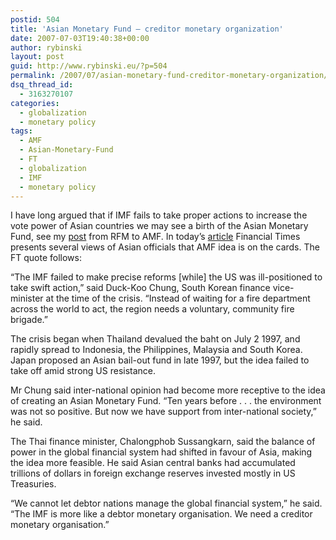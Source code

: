 ```yaml
---
postid: 504
title: 'Asian Monetary Fund – creditor monetary organization'
date: 2007-07-03T19:40:38+00:00
author: rybinski
layout: post
guid: http://www.rybinski.eu/?p=504
permalink: /2007/07/asian-monetary-fund-creditor-monetary-organization/
dsq_thread_id:
  - 3163270107
categories:
  - globalization
  - monetary policy
tags:
  - AMF
  - Asian-Monetary-Fund
  - FT
  - globalization
  - IMF
  - monetary policy
---
```

I have long argued that if IMF fails to take proper actions to increase the vote power of Asian countries we may see a birth of the Asian Monetary Fund, see my [post](http://www.rybinski.eu/?p=482&language=en) from RFM to AMF. In today’s [article](http://www.ft.com/cms/s/bb0f27fe-28fe-11dc-af78-000b5df10621.html) Financial Times presents several views of Asian officials that AMF idea is on the cards. The FT quote follows:

“The IMF failed to make precise reforms [while] the US was ill-positioned to take swift action,” said Duck-Koo Chung, South Korean finance vice-minister at the time of the crisis. “Instead of waiting for a fire department across the world to act, the region needs a voluntary, community fire brigade.”

The crisis began when Thailand devalued the baht on July 2 1997, and rapidly spread to Indonesia, the Philippines, Malaysia and South Korea. Japan proposed an Asian bail-out fund in late 1997, but the idea failed to take off amid strong US resistance.

Mr Chung said inter-national opinion had become more receptive to the idea of creating an Asian Monetary Fund. “Ten years before . . . the environment was not so positive. But now we have support from inter-national society,” he said.

The Thai finance minister, Chalongphob Sussangkarn, said the balance of power in the global financial system had shifted in favour of Asia, making the idea more feasible. He said Asian central banks had accumulated trillions of dollars in foreign exchange reserves invested mostly in US Treasuries.

“We cannot let debtor nations manage the global financial system,” he said. “The IMF is more like a debtor monetary organisation. We need a creditor monetary organisation.”
